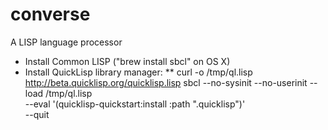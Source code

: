 # converse
A LISP language processor

* Install Common LISP ("brew install sbcl" on OS X)
* Install QuickLisp library manager:
** curl -o /tmp/ql.lisp http://beta.quicklisp.org/quicklisp.lisp
   sbcl --no-sysinit --no-userinit --load /tmp/ql.lisp \
       --eval '(quicklisp-quickstart:install :path ".quicklisp")' \
       --quit

